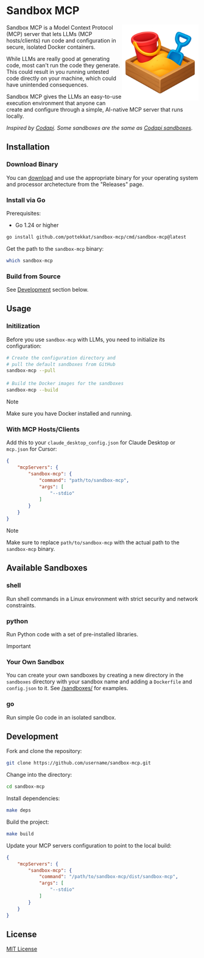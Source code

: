 # Sandbox MCP

<img align="right" src="logo.png" alt="Sandbox MCP Logo" width="200" height="200">

Sandbox MCP is a Model Context Protocol (MCP) server that lets LLMs (MCP hosts/clients) run code and configuration in secure, isolated Docker containers.

While LLMs are really good at generating code, most can't run the code they generate. This could result in you running untested code directly on your machine, which could have unintended consequences.

Sandbox MCP gives the LLMs an easy-to-use execution environment that anyone can create and configure through a simple, AI-native MCP server that runs locally.

_Inspired by [Codapi](https://codapi.org). Some sandboxes are the same as [Codapi sandboxes](https://github.com/nalgeon/sandboxes)._

## Installation

### Download Binary

You can [download](https://github.com/pottekkat/sandbox-mcp/releases) and use the appropriate binary for your operating system and processor archetecture from the "Releases" page.

### Install via Go

Prerequisites:

- Go 1.24 or higher

```bash
go install github.com/pottekkat/sandbox-mcp/cmd/sandbox-mcp@latest
```

Get the path to the `sandbox-mcp` binary:

```bash
which sandbox-mcp
```

### Build from Source

See [Development](#development) section below.

## Usage

### Initilization

Before you use `sandbox-mcp` with LLMs, you need to initialize its configuration:

```bash
# Create the configuration directory and
# pull the default sandboxes from GitHub
sandbox-mcp --pull

# Build the Docker images for the sandboxes
sandbox-mcp --build
```

> [!NOTE]
> Make sure you have Docker installed and running.

### With MCP Hosts/Clients

Add this to your `claude_desktop_config.json` for Claude Desktop or `mcp.json` for Cursor:

```json
{
    "mcpServers": {
        "sandbox-mcp": {
            "command": "path/to/sandbox-mcp",
            "args": [
                "--stdio"
            ]
        }
    }
}
```

> [!NOTE]
> Make sure to replace `path/to/sandbox-mcp` with the actual path to the `sandbox-mcp` binary.

## Available Sandboxes

### shell

Run shell commands in a Linux environment with strict security and network constraints.

### python

Run Python code with a set of pre-installed libraries.

> [!IMPORTANT]
> ### Your Own Sandbox
> 
> You can create your own sandboxes by creating a new directory in the `sandboxes` directory with your sandbox name and adding a `Dockerfile` and `config.json` to it. See [/sandboxes/](/sandboxes/) for examples.

### go

Run simple Go code in an isolated sandbox.

## Development

Fork and clone the repository:

```bash
git clone https://github.com/username/sandbox-mcp.git
```

Change into the directory:

```bash
cd sandbox-mcp
```

Install dependencies:

```bash
make deps
```

Build the project:

```bash
make build
```

Update your MCP servers configuration to point to the local build:

```json
{
    "mcpServers": {
        "sandbox-mcp": {
            "command": "/path/to/sandbox-mcp/dist/sandbox-mcp",
            "args": [
                "--stdio"
            ]
        }
    }
}
```

## License

[MIT License](LICENSE)
